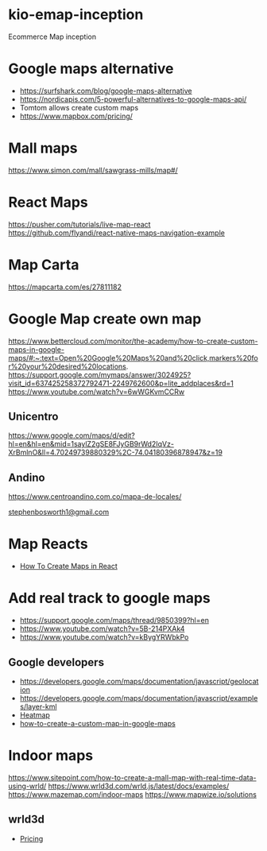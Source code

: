 # kio-emap-inception
Ecommerce Map inception

# Google maps alternative
- https://surfshark.com/blog/google-maps-alternative
- https://nordicapis.com/5-powerful-alternatives-to-google-maps-api/
- Tomtom allows create custom maps
- https://www.mapbox.com/pricing/

# Mall maps
https://www.simon.com/mall/sawgrass-mills/map#/


# React Maps
https://pusher.com/tutorials/live-map-react
https://github.com/flyandi/react-native-maps-navigation-example

# Map Carta
https://mapcarta.com/es/27811182

# Google Map create own map
https://www.bettercloud.com/monitor/the-academy/how-to-create-custom-maps-in-google-maps/#:~:text=Open%20Google%20Maps%20and%20click,markers%20for%20your%20desired%20locations.
https://support.google.com/mymaps/answer/3024925?visit_id=637425258372792471-2249762600&p=lite_addplaces&rd=1
https://www.youtube.com/watch?v=6wWGKvmCCRw

## Unicentro
https://www.google.com/maps/d/edit?hl=en&hl=en&mid=1saylZ2gSE8FJyGB9rWd2IqVz-XrBmlnO&ll=4.70249739880329%2C-74.04180396878947&z=19

## Andino
https://www.centroandino.com.co/mapa-de-locales/

stephenbosworth1@gmail.com

# Map Reacts
- [How To Create Maps in React](https://medium.com/javascript-in-plain-english/how-to-create-maps-in-react-c3a8f9847c6a)


# Add real track to google maps
- https://support.google.com/maps/thread/9850399?hl=en
- https://www.youtube.com/watch?v=5B-214PXAk4
- https://www.youtube.com/watch?v=kBygYRWbkPo

## Google developers
- https://developers.google.com/maps/documentation/javascript/geolocation
- https://developers.google.com/maps/documentation/javascript/examples/layer-kml
- [Heatmap](https://developers.google.com/maps/documentation/javascript/heatmaplayer)
- [how-to-create-a-custom-map-in-google-maps](https://www.howtogeek.com/664890/how-to-create-a-custom-map-in-google-maps/)


# Indoor maps
https://www.sitepoint.com/how-to-create-a-mall-map-with-real-time-data-using-wrld/
https://www.wrld3d.com/wrld.js/latest/docs/examples/
https://www.mazemap.com/indoor-maps
https://www.mapwize.io/solutions

## wrld3d
- [Pricing](https://www.wrld3d.com/pricing/developers)